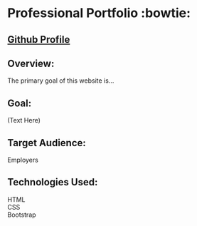 # Professional Portfolio :bowtie:

## [Github Profile](https://github.com/KevMcCall)

## Overview:

 The primary goal of this website is...

## Goal:

 (Text Here)

## Target Audience:

 Employers



## Technologies Used:

 HTML               
 CSS                
 Bootstrap          
